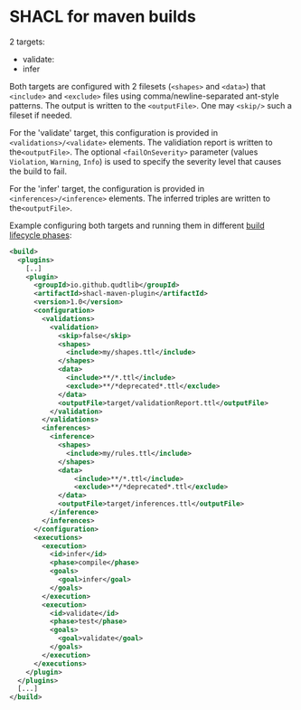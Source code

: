 # SHACL for maven builds

2 targets:
- validate:
- infer

Both targets are configured with 2 filesets (`<shapes>` and `<data>`) that `<include>` and `<exclude>` files using comma/newline-separated ant-style patterns.
The output is written to the `<outputFile>`. One may `<skip/>` such a fileset if needed.

For the 'validate' target, this configuration is provided in `<validations>/<validate>` elements. The validiation report is written to the`<outputFile>`.
The optional `<failOnSeverity>` parameter (values `Violation`, `Warning`, `Info`) is used to specify the severity level that causes the build to fail.

For the 'infer' target, the configuration is provided in `<inferences>/<inference>` elements. The inferred triples are written to the`<outputFile>`.

Example configuring both targets and running them in different [build lifecycle phases](https://maven.apache.org/guides/introduction/introduction-to-the-lifecycle.html):

```xml
<build> 
  <plugins>
    [..]
    <plugin>
      <groupId>io.github.qudtlib</groupId>
      <artifactId>shacl-maven-plugin</artifactId>
      <version>1.0</version>
      <configuration>
        <validations>
          <validation>
            <skip>false</skip>
            <shapes>
              <include>my/shapes.ttl</include>
            </shapes>
            <data>
              <include>**/*.ttl</include>
              <exclude>**/*deprecated*.ttl</exclude>
            </data>
            <outputFile>target/validationReport.ttl</outputFile>
          </validation>
        </validations>
        <inferences>
          <inference>
            <shapes>
              <include>my/rules.ttl</include>
            </shapes>
            <data>
                <include>**/*.ttl</include>
                <exclude>**/*deprecated*.ttl</exclude>
            </data>
            <outputFile>target/inferences.ttl</outputFile>
          </inference>
        </inferences>
      </configuration>
      <executions>
        <execution>
          <id>infer</id>
          <phase>compile</phase>
          <goals>
            <goal>infer</goal>
          </goals>
        </execution>
        <execution>
          <id>validate</id>
          <phase>test</phase>
          <goals>
            <goal>validate</goal>
          </goals>
        </execution>
      </executions>
    </plugin>
  </plugins>
  [...]
</build>
```
